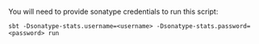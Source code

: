 You will need to provide sonatype credentials to run this script:

```
sbt -Dsonatype-stats.username=<username> -Dsonatype-stats.password=<password> run
```
